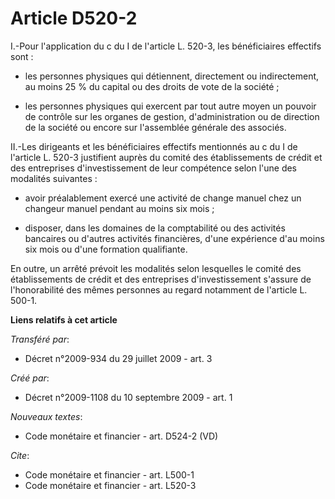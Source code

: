 # Article D520-2

I.-Pour l'application du c du I de l'article L. 520-3, les bénéficiaires effectifs sont :

- les personnes physiques qui détiennent, directement ou indirectement, au moins 25 % du capital ou des droits de vote de la
société ;

- les personnes physiques qui exercent par tout autre moyen un pouvoir de contrôle sur les organes de gestion,
d'administration ou de direction de la société ou encore sur l'assemblée générale des associés. 

II.-Les dirigeants et les bénéficiaires effectifs mentionnés au c du I de l'article L. 520-3 justifient auprès du comité des
établissements de crédit et des entreprises d'investissement de leur compétence selon l'une des modalités suivantes :

- avoir préalablement exercé une activité de change manuel chez un changeur manuel pendant au moins six mois ;

- disposer, dans les domaines de la comptabilité ou des activités bancaires ou d'autres activités financières, d'une
expérience d'au moins six mois ou d'une formation qualifiante. 

En outre, un arrêté prévoit les modalités selon lesquelles le comité des établissements de crédit et des entreprises
d'investissement s'assure de l'honorabilité des mêmes personnes au regard notamment de l'article L. 500-1.

**Liens relatifs à cet article**

_Transféré par_:

  - Décret n°2009-934 du 29 juillet 2009 - art. 3

_Créé par_:

  - Décret n°2009-1108 du 10 septembre 2009 - art. 1

_Nouveaux textes_:

  - Code monétaire et financier - art. D524-2 (VD)

_Cite_:

  - Code monétaire et financier - art. L500-1
  - Code monétaire et financier - art. L520-3
